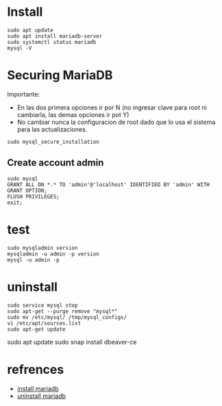 
# Install
```
sudo apt update
sudo apt install mariadb-server
sudo systemctl status mariadb
mysql -V
```
# Securing MariaDB
Importante: 
- En las dos primera opciones ir por N (no ingresar clave para root ni cambiarla, las demas opciones ir pot Y)
- No cambiar nunca la configuracion de root dado que lo usa el sistema para las actualizaciones.
```
sudo mysql_secure_installation
```
## Create account admin

```
sudo mysql
GRANT ALL ON *.* TO 'admin'@'localhost' IDENTIFIED BY 'admin' WITH GRANT OPTION;
FLUSH PRIVILEGES;
exit;
```

# test
```
sudo mysqladmin version
mysqladmin -u admin -p version
mysql -u admin -p
```

# uninstall
```
sudo service mysql stop
sudo apt-get --purge remove "mysql*"
sudo mv /etc/mysql/ /tmp/mysql_configs/
vi /etc/apt/sources.list
sudo apt-get update
```

sudo apt update
sudo snap install dbeaver-ce

# refrences
- [install mariadb](https://www.digitalocean.com/community/tutorials/how-to-install-mariadb-on-ubuntu-18-04-es)
- [uninstall mariadb](https://londonappdeveloper.com/2015/03/30/how-to-completely-uninstall-mariadb-from-a-debian-7-server/)